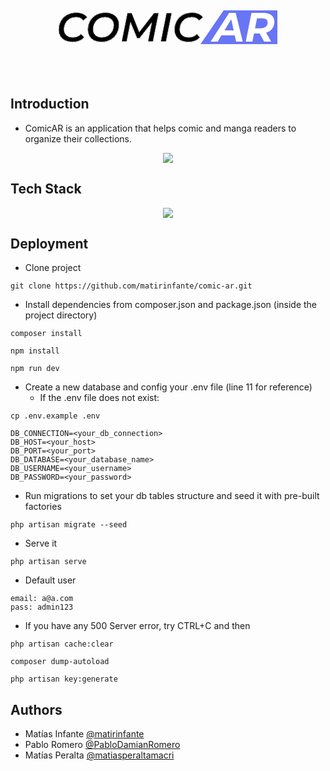 <p align="center">
<svg width="350" height="100" version="1.1" viewBox="0 0 181.66 28.121"
xmlns="http://www.w3.org/2000/svg" class="mx-auto">
            <g transform="translate(-14.171 -134.44)" display="none">
                <path d="m152.99 134.44h44.537v28.121h-63.705z" fill="#6875f5" stroke-linecap="square"
                    stroke-linejoin="round" stroke-width="2.0012" style="paint-order:markers fill stroke" />
                <g font-family="Montserrat">
                    <text transform="scale(.26458)" font-size="24px"
                        style="line-height:1.25;shape-inside:url(#rect1904);white-space:pre" xml:space="preserve" />
                    <text transform="matrix(.39844 0 0 .39844 -2.8986 -6.4917)" font-size="85.333px"
                        style="line-height:1.25;shape-inside:url(#rect3758);white-space:pre" xml:space="preserve" />
                    <text transform="matrix(.39844 0 0 .39844 -2.8986 -6.4917)" display="inline" font-size="85.333px"
                        style="line-height:1.25;shape-inside:url(#rect3758-5);white-space:pre" xml:space="preserve" />
                </g>
            </g>
            <g transform="translate(-14.171 -134.44)">
                <g transform="translate(-22.599 -23.417)">
                    <path d="m173.89 157.86h44.537v28.121h-63.705z" fill="#6875f5" stroke-linecap="square"
                        stroke-linejoin="round" stroke-width="2.0012" style="paint-order:markers fill stroke" />
                    <g transform="matrix(.39844 0 0 .39844 18.002 16.926)"
                        style="shape-inside:url(#rect3758-99);white-space:pre" aria-label="COMIC ">
                        <path
                            d="m76.116 419.72q-8.96 0-15.531-3.1573-6.4853-3.2427-9.984-9.0453-3.4987-5.8027-3.4987-13.312 0-10.069 4.608-18.261 4.608-8.192 12.971-12.885 8.3627-4.7787 19.2-4.7787 7.7653 0 13.653 2.56 5.9733 2.56 9.0453 7.424l-8.0213 6.7413q-5.0347-6.9973-15.445-6.9973-7.424 0-13.056 3.4133-5.632 3.4133-8.704 9.3013-3.072 5.8027-3.072 12.8 0 7.5947 4.864 12.032t13.824 4.4373q10.325 0 16.981-6.912l6.4853 6.9973q-4.2667 4.864-10.496 7.2533t-13.824 2.3893z" />
                        <path
                            d="m136.45 419.72q-8.8747 0-15.36-3.1573-6.4-3.2427-9.8133-8.96-3.4133-5.8027-3.4133-13.397 0-10.069 4.5227-18.261 4.608-8.192 12.971-12.885 8.3627-4.7787 19.115-4.7787 8.8747 0 15.275 3.2427 6.4853 3.1573 9.8987 8.96 3.4133 5.7173 3.4133 13.312 0 10.069-4.608 18.261-4.5227 8.192-12.885 12.971-8.3627 4.6933-19.115 4.6933zm0.93866-9.728q7.2533 0 12.8-3.4133 5.632-3.4987 8.6187-9.3013 3.072-5.888 3.072-12.8 0-7.5093-4.864-11.947-4.7787-4.5227-13.568-4.5227-7.2533 0-12.885 3.4987-5.5467 3.4133-8.5333 9.3013-2.9867 5.8027-2.9867 12.715 0 7.5093 4.7787 12.032 4.7787 4.4373 13.568 4.4373z" />
                        <path
                            d="m255.74 359.13-11.947 59.733h-10.496l7.7653-39.168-25.515 32.341h-4.9493l-13.653-33.109-7.936 39.936h-10.581l11.947-59.733h9.0453l15.787 39.765 30.976-39.765z" />
                        <path d="m271.87 359.13h11.093l-11.947 59.733h-11.093z" />
                        <path
                            d="m317.44 419.72q-8.96 0-15.531-3.1573-6.4853-3.2427-9.984-9.0453-3.4987-5.8027-3.4987-13.312 0-10.069 4.608-18.261 4.608-8.192 12.971-12.885 8.3627-4.7787 19.2-4.7787 7.7653 0 13.653 2.56 5.9733 2.56 9.0453 7.424l-8.0213 6.7413q-5.0347-6.9973-15.445-6.9973-7.424 0-13.056 3.4133-5.632 3.4133-8.704 9.3013-3.072 5.8027-3.072 12.8 0 7.5947 4.864 12.032t13.824 4.4373q10.325 0 16.981-6.912l6.4853 6.9973q-4.2667 4.864-10.496 7.2533t-13.824 2.3893z" />
                    </g>
                    <g transform="matrix(.39844 0 0 .39844 18.002 16.926)" style="white-space:pre" aria-label="COMIC AR">
                        <g>
                            <path
                                d="m76.116 419.72q-8.96 0-15.531-3.1573-6.4853-3.2427-9.984-9.0453-3.4987-5.8027-3.4987-13.312 0-10.069 4.608-18.261 4.608-8.192 12.971-12.885 8.3627-4.7787 19.2-4.7787 7.7653 0 13.653 2.56 5.9733 2.56 9.0453 7.424l-8.0213 6.7413q-5.0347-6.9973-15.445-6.9973-7.424 0-13.056 3.4133-5.632 3.4133-8.704 9.3013-3.072 5.8027-3.072 12.8 0 7.5947 4.864 12.032t13.824 4.4373q10.325 0 16.981-6.912l6.4853 6.9973q-4.2667 4.864-10.496 7.2533t-13.824 2.3893z"
                                color="#000000" style="-inkscape-stroke:none" />
                            <path
                                d="m136.45 419.72q-8.8747 0-15.36-3.1573-6.4-3.2427-9.8133-8.96-3.4133-5.8027-3.4133-13.397 0-10.069 4.5227-18.261 4.608-8.192 12.971-12.885 8.3627-4.7787 19.115-4.7787 8.8747 0 15.275 3.2427 6.4853 3.1573 9.8987 8.96 3.4133 5.7173 3.4133 13.312 0 10.069-4.608 18.261-4.5227 8.192-12.885 12.971-8.3627 4.6933-19.115 4.6933zm0.93866-9.728q7.2533 0 12.8-3.4133 5.632-3.4987 8.6187-9.3013 3.072-5.888 3.072-12.8 0-7.5093-4.864-11.947-4.7787-4.5227-13.568-4.5227-7.2533 0-12.885 3.4987-5.5467 3.4133-8.5333 9.3013-2.9867 5.8027-2.9867 12.715 0 7.5093 4.7787 12.032 4.7787 4.4373 13.568 4.4373z"
                                color="#000000" style="-inkscape-stroke:none" />
                            <path
                                d="m255.74 359.13-11.947 59.733h-10.496l7.7653-39.168-25.515 32.341h-4.9493l-13.653-33.109-7.936 39.936h-10.581l11.947-59.733h9.0453l15.787 39.765 30.976-39.765z"
                                color="#000000" style="-inkscape-stroke:none" />
                            <path d="m271.87 359.13h11.093l-11.947 59.733h-11.093z" color="#000000"
                                style="-inkscape-stroke:none" />
                            <path
                                d="m317.44 419.72q-8.96 0-15.531-3.1573-6.4853-3.2427-9.984-9.0453-3.4987-5.8027-3.4987-13.312 0-10.069 4.608-18.261 4.608-8.192 12.971-12.885 8.3627-4.7787 19.2-4.7787 7.7653 0 13.653 2.56 5.9733 2.56 9.0453 7.424l-8.0213 6.7413q-5.0347-6.9973-15.445-6.9973-7.424 0-13.056 3.4133-5.632 3.4133-8.704 9.3013-3.072 5.8027-3.072 12.8 0 7.5947 4.864 12.032t13.824 4.4373q10.325 0 16.981-6.912l6.4853 6.9973q-4.2667 4.864-10.496 7.2533t-13.824 2.3893z"
                                color="#000000" style="-inkscape-stroke:none" />
                        </g>
                        <path
                            d="m414.21 406.06h-27.819l-7.7653 12.8h-14.763l38.656-59.733h13.653l14.677 59.733h-13.824zm-2.304-10.496-5.0347-23.04-14.08 23.04z"
                            color="#000000" fill="#fff" style="-inkscape-stroke:none" />
                        <path
                            d="m496.72 377.65q0 8.3627-4.5227 14.336-4.5227 5.9733-12.544 8.448l10.411 18.432h-14.592l-9.3867-16.725h-11.776l-3.328 16.725h-13.909l11.947-59.733h24.32q11.093 0 17.237 4.864t6.144 13.653zm-28.501 13.483q6.912 0 10.667-3.1573 3.84-3.1573 3.84-9.0453 0-4.2667-2.9013-6.4-2.9013-2.1333-8.2773-2.1333h-10.923l-4.1813 20.736z"
                            color="#000000" fill="#fff" style="-inkscape-stroke:none" />
                    </g>
                    <path d="m173.89 157.86h44.537v28.121h-63.705z" color="#000000" fill="#6875f5" stroke-linecap="square"
                        stroke-linejoin="round" stroke-width="2.0012"
                        style="-inkscape-stroke:none;paint-order:markers fill stroke" />
                    <g transform="matrix(.39844 0 0 .39844 18.002 16.926)"
                        style="shape-inside:url(#rect3758-99);white-space:pre" aria-label="COMIC ">
                        <path
                            d="m76.116 419.72q-8.96 0-15.531-3.1573-6.4853-3.2427-9.984-9.0453-3.4987-5.8027-3.4987-13.312 0-10.069 4.608-18.261 4.608-8.192 12.971-12.885 8.3627-4.7787 19.2-4.7787 7.7653 0 13.653 2.56 5.9733 2.56 9.0453 7.424l-8.0213 6.7413q-5.0347-6.9973-15.445-6.9973-7.424 0-13.056 3.4133-5.632 3.4133-8.704 9.3013-3.072 5.8027-3.072 12.8 0 7.5947 4.864 12.032t13.824 4.4373q10.325 0 16.981-6.912l6.4853 6.9973q-4.2667 4.864-10.496 7.2533t-13.824 2.3893z" />
                        <path
                            d="m136.45 419.72q-8.8747 0-15.36-3.1573-6.4-3.2427-9.8133-8.96-3.4133-5.8027-3.4133-13.397 0-10.069 4.5227-18.261 4.608-8.192 12.971-12.885 8.3627-4.7787 19.115-4.7787 8.8747 0 15.275 3.2427 6.4853 3.1573 9.8987 8.96 3.4133 5.7173 3.4133 13.312 0 10.069-4.608 18.261-4.5227 8.192-12.885 12.971-8.3627 4.6933-19.115 4.6933zm0.93866-9.728q7.2533 0 12.8-3.4133 5.632-3.4987 8.6187-9.3013 3.072-5.888 3.072-12.8 0-7.5093-4.864-11.947-4.7787-4.5227-13.568-4.5227-7.2533 0-12.885 3.4987-5.5467 3.4133-8.5333 9.3013-2.9867 5.8027-2.9867 12.715 0 7.5093 4.7787 12.032 4.7787 4.4373 13.568 4.4373z" />
                        <path
                            d="m255.74 359.13-11.947 59.733h-10.496l7.7653-39.168-25.515 32.341h-4.9493l-13.653-33.109-7.936 39.936h-10.581l11.947-59.733h9.0453l15.787 39.765 30.976-39.765z" />
                        <path d="m271.87 359.13h11.093l-11.947 59.733h-11.093z" />
                        <path
                            d="m317.44 419.72q-8.96 0-15.531-3.1573-6.4853-3.2427-9.984-9.0453-3.4987-5.8027-3.4987-13.312 0-10.069 4.608-18.261 4.608-8.192 12.971-12.885 8.3627-4.7787 19.2-4.7787 7.7653 0 13.653 2.56 5.9733 2.56 9.0453 7.424l-8.0213 6.7413q-5.0347-6.9973-15.445-6.9973-7.424 0-13.056 3.4133-5.632 3.4133-8.704 9.3013-3.072 5.8027-3.072 12.8 0 7.5947 4.864 12.032t13.824 4.4373q10.325 0 16.981-6.912l6.4853 6.9973q-4.2667 4.864-10.496 7.2533t-13.824 2.3893z" />
                    </g>
                    <g transform="matrix(.39844 0 0 .39844 18.002 16.926)" style="white-space:pre" aria-label="COMIC AR">
                        <g style="stroke: #fff;
    stroke-width: 1px;
    stroke-dasharray: 0;
    stroke-linejoin: round;">
                            <path
                                d="m76.116 419.72q-8.96 0-15.531-3.1573-6.4853-3.2427-9.984-9.0453-3.4987-5.8027-3.4987-13.312 0-10.069 4.608-18.261 4.608-8.192 12.971-12.885 8.3627-4.7787 19.2-4.7787 7.7653 0 13.653 2.56 5.9733 2.56 9.0453 7.424l-8.0213 6.7413q-5.0347-6.9973-15.445-6.9973-7.424 0-13.056 3.4133-5.632 3.4133-8.704 9.3013-3.072 5.8027-3.072 12.8 0 7.5947 4.864 12.032t13.824 4.4373q10.325 0 16.981-6.912l6.4853 6.9973q-4.2667 4.864-10.496 7.2533t-13.824 2.3893z"
                                color="#000000" style="-inkscape-stroke:none" />
                            <path
                                d="m136.45 419.72q-8.8747 0-15.36-3.1573-6.4-3.2427-9.8133-8.96-3.4133-5.8027-3.4133-13.397 0-10.069 4.5227-18.261 4.608-8.192 12.971-12.885 8.3627-4.7787 19.115-4.7787 8.8747 0 15.275 3.2427 6.4853 3.1573 9.8987 8.96 3.4133 5.7173 3.4133 13.312 0 10.069-4.608 18.261-4.5227 8.192-12.885 12.971-8.3627 4.6933-19.115 4.6933zm0.93866-9.728q7.2533 0 12.8-3.4133 5.632-3.4987 8.6187-9.3013 3.072-5.888 3.072-12.8 0-7.5093-4.864-11.947-4.7787-4.5227-13.568-4.5227-7.2533 0-12.885 3.4987-5.5467 3.4133-8.5333 9.3013-2.9867 5.8027-2.9867 12.715 0 7.5093 4.7787 12.032 4.7787 4.4373 13.568 4.4373z"
                                color="#000000" style="-inkscape-stroke:none" />
                            <path
                                d="m255.74 359.13-11.947 59.733h-10.496l7.7653-39.168-25.515 32.341h-4.9493l-13.653-33.109-7.936 39.936h-10.581l11.947-59.733h9.0453l15.787 39.765 30.976-39.765z"
                                color="#000000" style="-inkscape-stroke:none" />
                            <path d="m271.87 359.13h11.093l-11.947 59.733h-11.093z" color="#000000"
                                style="-inkscape-stroke:none" />
                            <path
                                d="m317.44 419.72q-8.96 0-15.531-3.1573-6.4853-3.2427-9.984-9.0453-3.4987-5.8027-3.4987-13.312 0-10.069 4.608-18.261 4.608-8.192 12.971-12.885 8.3627-4.7787 19.2-4.7787 7.7653 0 13.653 2.56 5.9733 2.56 9.0453 7.424l-8.0213 6.7413q-5.0347-6.9973-15.445-6.9973-7.424 0-13.056 3.4133-5.632 3.4133-8.704 9.3013-3.072 5.8027-3.072 12.8 0 7.5947 4.864 12.032t13.824 4.4373q10.325 0 16.981-6.912l6.4853 6.9973q-4.2667 4.864-10.496 7.2533t-13.824 2.3893z"
                                color="#000000" style="-inkscape-stroke:none" />
                        </g>
                        <path
                            d="m414.21 406.06h-27.819l-7.7653 12.8h-14.763l38.656-59.733h13.653l14.677 59.733h-13.824zm-2.304-10.496-5.0347-23.04-14.08 23.04z"
                            color="#000000" fill="#fff" style="-inkscape-stroke:none" />
                        <path
                            d="m496.72 377.65q0 8.3627-4.5227 14.336-4.5227 5.9733-12.544 8.448l10.411 18.432h-14.592l-9.3867-16.725h-11.776l-3.328 16.725h-13.909l11.947-59.733h24.32q11.093 0 17.237 4.864t6.144 13.653zm-28.501 13.483q6.912 0 10.667-3.1573 3.84-3.1573 3.84-9.0453 0-4.2667-2.9013-6.4-2.9013-2.1333-8.2773-2.1333h-10.923l-4.1813 20.736z"
                            color="#000000" fill="#fff" style="-inkscape-stroke:none" />
                    </g>
                </g>
            </g>
        </svg>
        </p>
<br>

## Introduction

- ComicAR is an application that helps comic and manga readers to organize their collections.

<p align="center">
<img src="https://github.com/prom97/comic-ar/blob/main/public/preview/1_home.gif"/>
</p>

## Tech Stack

<div align="center">
<img  src="https://skillicons.dev/icons?i=laravel,vue,tailwind,js,html,css,vite,github,php,mysql,figma,vscode"/>
</div>

## Deployment

- Clone project

```
git clone https://github.com/matirinfante/comic-ar.git
```

- Install dependencies from composer.json and package.json (inside the project directory)

```
composer install
```

```
npm install
```

```
npm run dev
```

- Create a new database and config your .env file (line 11 for reference)
  - If the .env file does not exist:

 ```
 cp .env.example .env
 ```

```
DB_CONNECTION=<your_db_connection>
DB_HOST=<your_host>
DB_PORT=<your_port>
DB_DATABASE=<your_database_name>
DB_USERNAME=<your_username>
DB_PASSWORD=<your_password>
```

- Run migrations to set your db tables structure and seed it with pre-built factories

```
php artisan migrate --seed
```

- Serve it

```
php artisan serve
```

- Default user

```
email: a@a.com
pass: admin123
```

- If you have any 500 Server error, try CTRL+C and then

```
php artisan cache:clear
```

```
composer dump-autoload
```

```
php artisan key:generate
```

## Authors

- Matías Infante [@matirinfante](https://www.github.com/matirinfante)
- Pablo Romero [@PabloDamianRomero](https://www.github.com/PabloDamianRomero)
- Matías Peralta [@matiasperaltamacri](https://www.github.com/matiasperaltamacri)